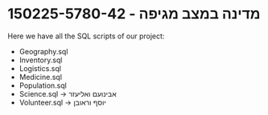 # 150225-5780-42 - מדינה במצב מגיפה

Here we have all the SQL scripts of our project:

* Geography.sql
* Inventory.sql
* Logistics.sql
* Medicine.sql
* Population.sql
* Science.sql             -> אבינועם ואליעזר
* Volunteer.sql           -> יוסף וראובן
 
